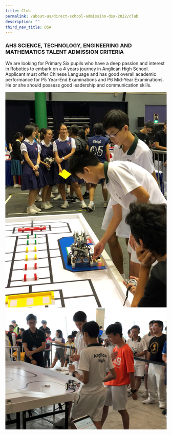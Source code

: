 ```yaml
---
title: Club
permalink: /about-us/direct-school-admission-dsa-2022/club
description: ""
third_nav_title: DSA
---
```

### AHS SCIENCE, TECHNOLOGY, ENGINEERING AND MATHEMATICS TALENT ADMISSION CRITERIA
 
We are looking for Primary Six pupils who have a deep passion and interest in Robotics to embark on a 4 years journey in Anglican High School. Applicant must offer Chinese Language and has good overall academic performance for P5 Year-End Examinations and P6 Mid-Year Examinations. He or she should possess good leadership and communication skills. 

![club1](/images/club1.jpg)
![club2](/images/club2.jpg)